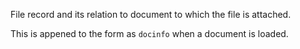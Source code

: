 File record and its relation to document to which the file is attached. 

This is appened to the form as `docinfo` when a document is loaded.